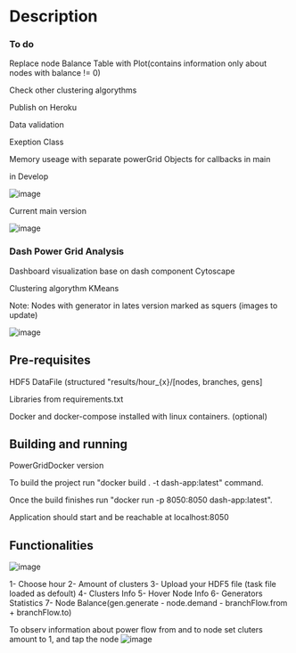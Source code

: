 # Description
### To do

Replace node Balance Table with Plot(contains information only about nodes with balance != 0)

Check other clustering algorythms

Publish on Heroku

Data validation

Exeption Class

Memory useage with separate powerGrid Objects for callbacks in main

in Develop

![image](https://user-images.githubusercontent.com/83120622/173667690-ada24eaf-0a7c-483b-a95c-a6ff5c330279.png)

Current main version

![image](https://user-images.githubusercontent.com/83120622/173674528-72ae6570-a9b0-42f4-bf8a-0cd857449318.png)



### Dash Power Grid Analysis

Dashboard visualization base on dash component Cytoscape

Clustering algorythm KMeans

Note: Nodes with generator in lates version marked as squers (images to update)


![image](https://user-images.githubusercontent.com/83120622/173435540-a10cf463-f9c6-41f4-a3e0-f7c11090581d.png)

## Pre-requisites 

HDF5 DataFile (structured "results/hour_{x}/[nodes, branches, gens]

Libraries from requirements.txt

Docker and docker-compose installed with linux containers. (optional)


## Building and running

PowerGridDocker version 

To build the project run "docker build . -t dash-app:latest" command.

Once the build finishes run "docker run -p 8050:8050 dash-app:latest". 

Application should start and be reachable at localhost:8050

## Functionalities

![image](https://user-images.githubusercontent.com/83120622/173435875-32061c3e-525f-4cc9-bda4-b30bad6ea685.png)

1- Choose hour 
2- Amount of clusters
3- Upload your HDF5 file (task file loaded as defoult)
4- Clusters Info
5- Hover Node Info
6- Generators Statistics
7- Node Balance(gen.generate - node.demand - branchFlow.from + branchFlow.to)

To observ information about power flow from and to node set cluters amount to 1, and tap the node
![image](https://user-images.githubusercontent.com/83120622/173435656-9e76d0e3-c830-47db-9349-22f2ea82bc6d.png)

